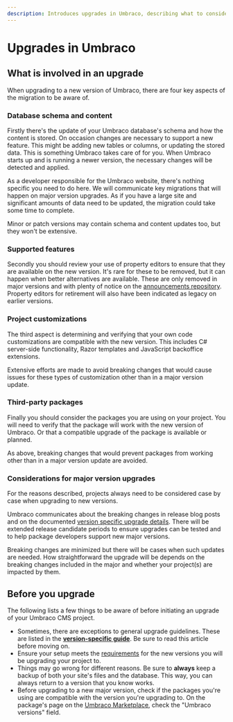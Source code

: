 ```yaml
---
description: Introduces upgrades in Umbraco, describing what to consider when planning an upgrade.
---
```


# Upgrades in Umbraco

## What is involved in an upgrade

When upgrading to a new version of Umbraco, there are four key aspects of the migration to be aware of.

### Database schema and content

Firstly there's the update of your Umbraco database's schema and how the content is stored.  On occasion changes are necessary to support a new feature. This might be adding new tables or columns, or updating the stored data. This is something Umbraco takes care of for you. When Umbraco starts up and is running a newer version, the necessary changes will be detected and applied.

As a developer responsible for the Umbraco website, there's nothing specific you need to do here.  We will communicate key migrations that will happen on major version upgrades. As if you have a large site and significant amounts of data need to be updated, the migration could take some time to complete.

Minor or patch versions may contain schema and content updates too, but they won't be extensive.

### Supported features

Secondly you should review your use of property editors to ensure that they are available on the new version.  It's rare for these to be removed, but it can happen when better alternatives are available.  These are only removed in major versions and with plenty of notice on the [announcements repository](https://github.com/umbraco/Announcements). Property editors for retirement will also have been indicated as legacy on earlier versions.

### Project customizations

The third aspect is determining and verifying that your own code customizations are compatible with the new version. This includes C# server-side functionality, Razor templates and JavaScript backoffice extensions.

Extensive efforts are made to avoid breaking changes that would cause issues for these types of customization other than in a major version update.

### Third-party packages

Finally you should consider the packages you are using on your project. You will need to verify that the package will work with the new version of Umbraco. Or that a compatible upgrade of the package is available or planned.

As above, breaking changes that would prevent packages from working other than in a major version update are avoided.

### Considerations for major version upgrades

For the reasons described, projects always need to be considered case by case when upgrading to new versions.

Umbraco communicates about the breaking changes in release blog posts and on the documented [version specific upgrade details](./version-specific/README.md). There will be extended release candidate periods to ensure upgrades can be tested and to help package developers support new major versions.

Breaking changes are minimized but there will be cases when such updates are needed. How straightforward the upgrade will be depends on the breaking changes included in the major and whether your project(s) are impacted by them.

## Before you upgrade

The following lists a few things to be aware of before initiating an upgrade of your Umbraco CMS project.

* Sometimes, there are exceptions to general upgrade guidelines. These are listed in the [**version-specific guide**](version-specific/). Be sure to read this article before moving on.
* Ensure your setup meets the [requirements](../requirements.md) for the new versions you will be upgrading your project to.
* Things may go wrong for different reasons. Be sure to **always** keep a backup of both your site's files and the database. This way, you can always return to a version that you know works.
* Before upgrading to a new major version, check if the packages you're using are compatible with the version you're upgrading to. On the package's page on the [Umbraco Marketplace](https://marketplace.umbraco.com/), check the "Umbraco versions" field.

